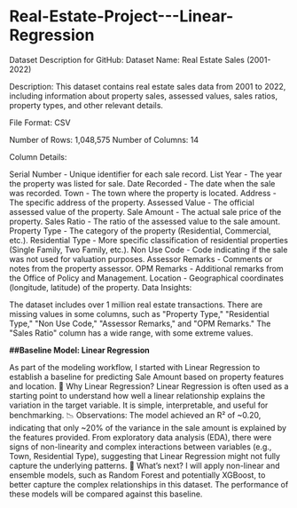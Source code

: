 # Real-Estate-Project---Linear-Regression
Dataset Description for GitHub:
Dataset Name: Real Estate Sales (2001-2022)

Description:
This dataset contains real estate sales data from 2001 to 2022, including information about property sales, assessed values, sales ratios, property types, and other relevant details.

File Format: CSV

Number of Rows: 1,048,575
Number of Columns: 14

Column Details:

Serial Number - Unique identifier for each sale record.
List Year - The year the property was listed for sale.
Date Recorded - The date when the sale was recorded.
Town - The town where the property is located.
Address - The specific address of the property.
Assessed Value - The official assessed value of the property.
Sale Amount - The actual sale price of the property.
Sales Ratio - The ratio of the assessed value to the sale amount.
Property Type - The category of the property (Residential, Commercial, etc.).
Residential Type - More specific classification of residential properties (Single Family, Two Family, etc.).
Non Use Code - Code indicating if the sale was not used for valuation purposes.
Assessor Remarks - Comments or notes from the property assessor.
OPM Remarks - Additional remarks from the Office of Policy and Management.
Location - Geographical coordinates (longitude, latitude) of the property.
Data Insights:

The dataset includes over 1 million real estate transactions.
There are missing values in some columns, such as "Property Type," "Residential Type," "Non Use Code," "Assessor Remarks," and "OPM Remarks."
The "Sales Ratio" column has a wide range, with some extreme values.


**##Baseline Model: Linear Regression**

As part of the modeling workflow, I started with Linear Regression to establish a baseline for predicting Sale Amount based on property features and location.
🎯 Why Linear Regression?
Linear Regression is often used as a starting point to understand how well a linear relationship explains the variation in the target variable.
It is simple, interpretable, and useful for benchmarking.
📉 Observations:
The model achieved an R² of ~0.20, indicating that only ~20% of the variance in the sale amount is explained by the features provided.
From exploratory data analysis (EDA), there were signs of non-linearity and complex interactions between variables (e.g., Town, Residential Type), suggesting that Linear Regression might not fully capture the underlying patterns.
🧠 What’s next?
I will apply non-linear and ensemble models, such as Random Forest and potentially XGBoost, to better capture the complex relationships in this dataset.
The performance of these models will be compared against this baseline.
